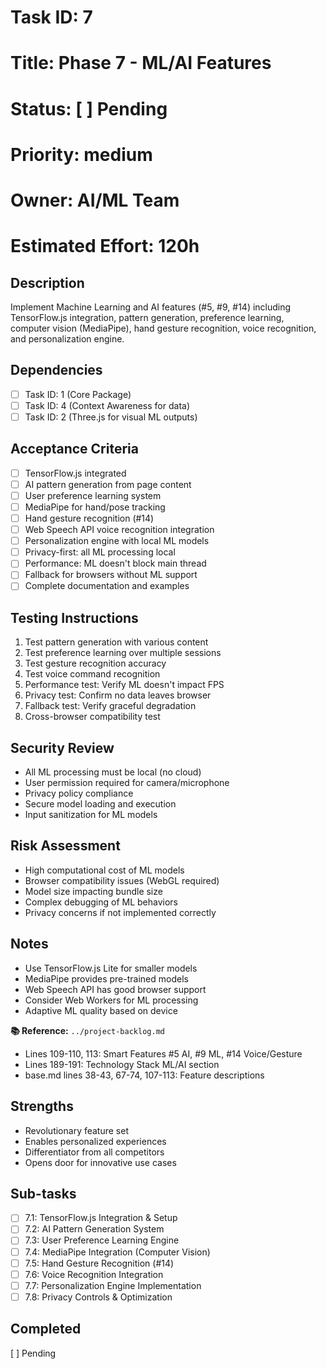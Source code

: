 # Task ID: 7
# Title: Phase 7 - ML/AI Features
# Status: [ ] Pending
# Priority: medium
# Owner: AI/ML Team
# Estimated Effort: 120h

## Description
Implement Machine Learning and AI features (#5, #9, #14) including TensorFlow.js integration, pattern generation, preference learning, computer vision (MediaPipe), hand gesture recognition, voice recognition, and personalization engine.

## Dependencies
- [ ] Task ID: 1 (Core Package)
- [ ] Task ID: 4 (Context Awareness for data)
- [ ] Task ID: 2 (Three.js for visual ML outputs)

## Acceptance Criteria
- [ ] TensorFlow.js integrated
- [ ] AI pattern generation from page content
- [ ] User preference learning system
- [ ] MediaPipe for hand/pose tracking
- [ ] Hand gesture recognition (#14)
- [ ] Web Speech API voice recognition integration
- [ ] Personalization engine with local ML models
- [ ] Privacy-first: all ML processing local
- [ ] Performance: ML doesn't block main thread
- [ ] Fallback for browsers without ML support
- [ ] Complete documentation and examples

## Testing Instructions
1. Test pattern generation with various content
2. Test preference learning over multiple sessions
3. Test gesture recognition accuracy
4. Test voice command recognition
5. Performance test: Verify ML doesn't impact FPS
6. Privacy test: Confirm no data leaves browser
7. Fallback test: Verify graceful degradation
8. Cross-browser compatibility test

## Security Review
- All ML processing must be local (no cloud)
- User permission required for camera/microphone
- Privacy policy compliance
- Secure model loading and execution
- Input sanitization for ML models

## Risk Assessment
- High computational cost of ML models
- Browser compatibility issues (WebGL required)
- Model size impacting bundle size
- Complex debugging of ML behaviors
- Privacy concerns if not implemented correctly

## Notes
- Use TensorFlow.js Lite for smaller models
- MediaPipe provides pre-trained models
- Web Speech API has good browser support
- Consider Web Workers for ML processing
- Adaptive ML quality based on device

**📚 Reference:** `../project-backlog.md`
  - Lines 109-110, 113: Smart Features #5 AI, #9 ML, #14 Voice/Gesture
  - Lines 189-191: Technology Stack ML/AI section
  - base.md lines 38-43, 67-74, 107-113: Feature descriptions

## Strengths
- Revolutionary feature set
- Enables personalized experiences
- Differentiator from all competitors
- Opens door for innovative use cases

## Sub-tasks
- [ ] 7.1: TensorFlow.js Integration & Setup
- [ ] 7.2: AI Pattern Generation System
- [ ] 7.3: User Preference Learning Engine
- [ ] 7.4: MediaPipe Integration (Computer Vision)
- [ ] 7.5: Hand Gesture Recognition (#14)
- [ ] 7.6: Voice Recognition Integration
- [ ] 7.7: Personalization Engine Implementation
- [ ] 7.8: Privacy Controls & Optimization

## Completed
[ ] Pending

